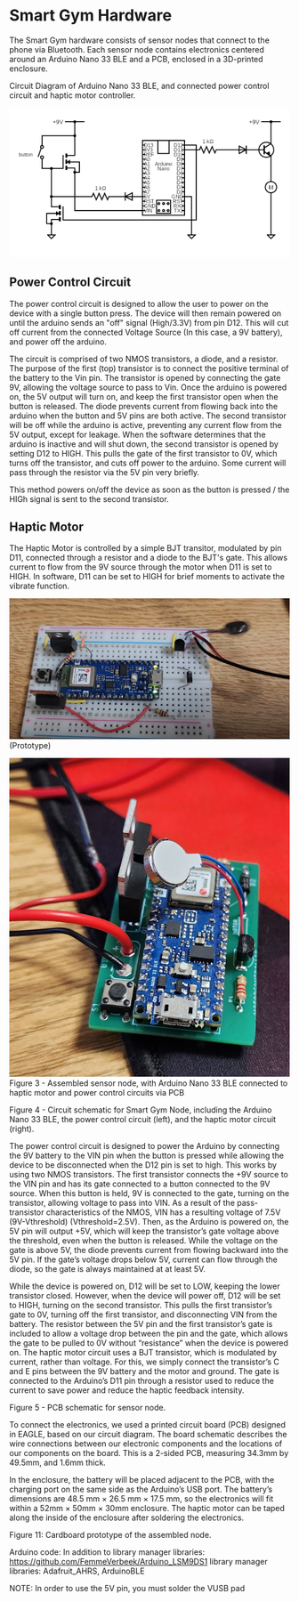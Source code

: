 # Smart Gym Hardware

The Smart Gym hardware consists of sensor nodes that connect to the phone via Bluetooth. Each sensor node contains electronics centered around an Arduino Nano 33 BLE and a PCB, enclosed in a 3D-printed enclosure. 

Circuit Diagram of Arduino Nano 33 BLE, and connected power control circuit and haptic motor controller.

![Image](./hardware/hw_NANO33BLE/circuit.png)

## Power Control Circuit

The power control circuit is designed to allow the user to power on the device with a single button press. The device will then remain powered on until the arduino sends an "off" signal (High/3.3V) from pin D12. This will cut off current from the connected Voltage Source (In this case, a 9V battery), and power off the arduino. 

The circuit is comprised of two NMOS transistors, a diode, and a resistor. The purpose of the first (top) transistor is to connect the positive terminal of the battery to the Vin pin. The transistor is opened by connecting the gate 9V, allowing the voltage source to pass to Vin. Once the arduino is powered on, the 5V output will turn on, and keep the first transistor open when the button is released. The diode prevents current from flowing back into the arduino when the button and 5V pins are both active. The second transistor will be off while the arduino is active, preventing any current flow from the 5V output, except for leakage. When the software determines that the arduino is inactive and will shut down, the second transistor is opened by setting D12 to HIGH. This pulls the gate of the first transistor to 0V, which turns off the transistor, and cuts off power to the arduino. Some current will pass through the resistor via the 5V pin very briefly.

This method powers on/off the device as soon as the button is pressed / the HIGh signal is sent to the second transistor.

## Haptic Motor
The Haptic Motor is controlled by a simple BJT transitor, modulated by pin D11, connected through a resistor and a diode to the BJT's gate. This allows current to flow from the 9V source through the motor when D11 is set to HIGH. In software, D11 can be set to HIGH for brief moments to activate the vibrate function. 

![prototype](./hardware/circuitprototype2.jpg)
(Prototype)

![pcb_assembled](./hardware/pcb_assembled.png)
Figure 3 - Assembled sensor node, with Arduino Nano 33 BLE connected to haptic motor and power control circuits via PCB


Figure 4 - Circuit schematic for Smart Gym Node, including the Arduino Nano 33 BLE, the power control circuit (left), and the haptic motor circuit (right).

The power control circuit is designed to power the Arduino by connecting the 9V battery to the VIN pin when the button is pressed while allowing the device to be disconnected when the D12 pin is set to high. This works by using two NMOS transistors. The first transistor connects the +9V source to the VIN pin and has its gate connected to a button connected to the 9V source. When this button is held, 9V is connected to the gate, turning on the transistor, allowing voltage to pass into VIN. As a result of the pass-transistor characteristics of the NMOS, VIN has a resulting voltage of 7.5V (9V-Vthreshold) (Vthreshold=2.5V). Then, as the Arduino is powered on, the 5V pin will output +5V, which will keep the transistor’s gate voltage above the threshold, even when the button is released. While the voltage on the gate is above 5V, the diode prevents current from flowing backward into the 5V pin. If the gate’s voltage drops below 5V, current can flow through the diode, so the gate is always maintained at at least 5V. 

While the device is powered on, D12 will be set to LOW, keeping the lower transistor closed. However, when the device will power off, D12 will be set to HIGH, turning on the second transistor. This pulls the first transistor’s gate to 0V, turning off the first transistor, and disconnecting VIN from the battery. The resistor between the 5V pin and the first transistor’s gate is included to allow a voltage drop between the pin and the gate, which allows the gate to be pulled to 0V without “resistance” when the device is powered on.
The haptic motor circuit uses a BJT transistor, which is modulated by current, rather than voltage. For this, we simply connect the transistor’s C and E pins between the 9V battery and the motor and ground. The gate is connected to the Arduino’s D11 pin through a resistor used to reduce the current to save power and reduce the haptic feedback intensity.


Figure 5 - PCB schematic for sensor node.

To connect the electronics, we used a printed circuit board (PCB) designed in EAGLE, based on our circuit diagram. The board schematic describes the wire connections between our electronic components and the locations of our components on the board. This is a 2-sided PCB, measuring 34.3mm by 49.5mm, and 1.6mm thick. 

In the enclosure, the battery will be placed adjacent to the PCB, with the charging port on the same side as the Arduino’s USB port. The battery’s dimensions are 48.5 mm × 26.5 mm × 17.5 mm, so the electronics will fit within a 52mm × 50mm × 30mm enclosure. The haptic motor can be taped along the inside of the enclosure after soldering the electronics. 

Figure 11: Cardboard prototype of the assembled node.



Arduino code:
In addition to library manager libraries: https://github.com/FemmeVerbeek/Arduino_LSM9DS1
library manager libraries: Adafruit_AHRS, ArduinoBLE

NOTE: In order to use the 5V pin, you must solder the VUSB pad
